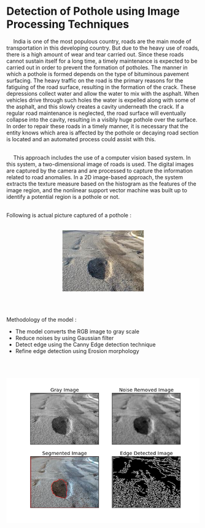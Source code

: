 # Detection of Pothole using Image Processing Techniques

&emsp; India is one of the most populous country, roads are the main mode of transportation in this developing country. But due to the heavy use of roads, there is a high amount of wear and tear carried out. Since these roads cannot sustain itself for a long time, a timely maintenance is expected to be carried out in order to prevent the formation of potholes. The manner in which a pothole is formed depends on the type of bituminous pavement surfacing. The heavy traffic on the road is the primary reasons for the fatiguing of the road surface, resulting in the formation of the crack. These depressions collect water and allow the water to mix with the asphalt. When vehicles drive through such holes the water is expelled along with some of the asphalt, and this slowly creates a cavity underneath the crack. If a regular road maintenance is neglected, the road surface will eventually collapse into the cavity, resulting in a visibly huge pothole over the surface. In order to repair these roads in a timely manner, it is necessary that the entity knows which area is affected by the pothole or decaying road section is located and an automated process could assist with this.<br></br>

&emsp; This approach includes the use of a computer vision based system. In this system, a two-dimensional image of roads is used. The digital images are captured by the camera and are processed to capture the information related to road anomalies. In a 2D image-based approach, the system extracts the texture measure based on the histogram as the features of the image region, and the nonlinear support vector machine was built up to identify a potential region is a pothole or not. 
 <br></br>

Following is actual picture captured of a pothole :
 <br></br>
 <p align = "center">
<img src=https://github.com/Axsta/ImageProcess/blob/master/pothole.png />
 </p>
 <br></br>
 
Methodology of the model : 
* The model converts the RGB image to gray scale
* Reduce noises by using Gaussian filter
* Detect edge using the Canny Edge detection technique
* Refine edge detection using Erosion morphology

<br></br>
  <p align = "center">
<img src="https://github.com/Axsta/ImageProcess/blob/master/edge.png">
 </p>
